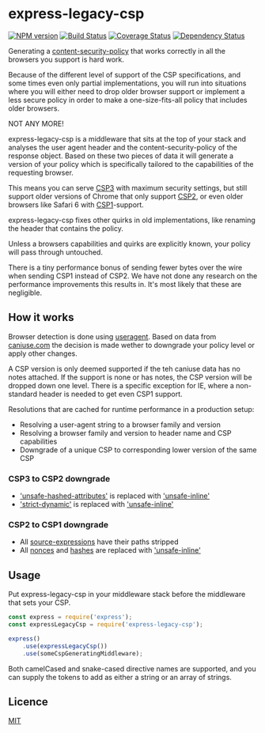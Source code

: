 # express-legacy-csp

[![NPM version](https://badge.fury.io/js/express-legacy-csp.svg)](http://badge.fury.io/js/express-legacy-csp)
[![Build Status](https://travis-ci.org/Munter/express-legacy-csp.svg?branch=master)](https://travis-ci.org/Munter/express-legacy-csp)
[![Coverage Status](https://coveralls.io/repos/github/Munter/express-legacy-csp/badge.svg?branch=master)](https://coveralls.io/github/Munter/express-legacy-csp?branch=master)
[![Dependency Status](https://david-dm.org/Munter/express-legacy-csp.svg)](https://david-dm.org/Munter/express-legacy-csp)

Generating a [content-security-policy](https://www.w3.org/TR/CSP/) that works correctly in all the browsers you support is hard work.

Because of the different level of support of the CSP specifications, and some times even only partial implementations, you will run into situations where you will either need to drop older browser support or implement a less secure policy in order to make a one-size-fits-all policy that includes older browsers.

NOT ANY MORE!

express-legacy-csp is a middleware that sits at the top of your stack and analyses the user agent header and the content-security-policy of the response object. Based on these two pieces of data it will generate a version of your policy which is specifically tailored to the capabilities of the requesting browser.

This means you can serve [CSP3](https://www.w3.org/TR/CSP3/) with maximum security settings, but still support older versions of Chrome that only support [CSP2](https://www.w3.org/TR/CSP2/), or even older browsers like Safari 6 with [CSP1](https://www.w3.org/TR/CSP1/)-support.

express-legacy-csp fixes other quirks in old implementations, like renaming the header that contains the policy.

Unless a browsers capabilities and quirks are explicitly known, your policy will pass through untouched.

There is a tiny performance bonus of sending fewer bytes over the wire when sending CSP1 instead of CSP2. We have not done any research on the performance improvements this results in. It's most likely that these are negligible.


## How it works

Browser detection is done using [useragent](https://www.npmjs.com/package/useragent). Based on data from [caniuse.com](http://caniuse.com/#search=csp) the decision is made wether to downgrade your policy level or apply other changes.

A CSP version is only deemed supported if the teh caniuse data has no notes attached. If the support is none or has notes, the CSP version will be dropped down one level. There is a specific exception for IE, where a non-standard header is needed to get even CSP1 support.

Resolutions that are cached for runtime performance in a production setup:
- Resolving a user-agent string to a browser family and version
- Resolving a browser family and version to header name and CSP capabilities
- Downgrade of a unique CSP to corresponding lower version of the same CSP

### CSP3 to CSP2 downgrade

- ['unsafe-hashed-attributes'](https://www.w3.org/TR/CSP3/#unsafe-hashed-attributes-usage) is replaced with ['unsafe-inline'](https://www.w3.org/TR/CSP2/#source-list-syntax)
- ['strict-dynamic'](https://www.w3.org/TR/CSP3/#strict-dynamic-usage) is replaced with ['unsafe-inline'](https://www.w3.org/TR/CSP2/#source-list-syntax)


### CSP2 to CSP1 downgrade

- All [source-expressions](https://www.w3.org/TR/CSP2/#source_expression) have their paths stripped
- All [nonces](https://www.w3.org/TR/CSP2/#script-src-the-nonce-attribute) and [hashes](https://www.w3.org/TR/CSP2/#source-list-valid-hashes) are replaced with ['unsafe-inline'](https://www.w3.org/TR/CSP2/#source-list-syntax)



## Usage

Put express-legacy-csp in your middleware stack before the middleware
that sets your CSP.

```js
const express = require('express');
const expressLegacyCsp = require('express-legacy-csp');

express()
    .use(expressLegacyCsp())
    .use(someCspGeneratingMiddleware);
```

Both camelCased and snake-cased directive names are supported, and you
can supply the tokens to add as either a string or an array of strings.

## Licence

[MIT](https://tldrlegal.com/license/mit-license)
